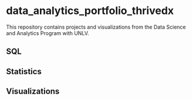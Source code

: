 # data_analytics_portfolio_thrivedx

This repository contains projects and visualizations from the Data Science and Analytics Program with UNLV.

## SQL

## Statistics

## Visualizations
